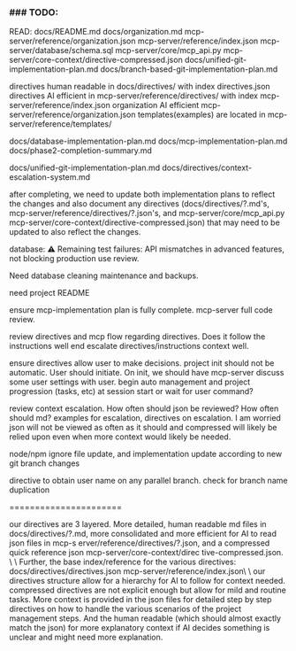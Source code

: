 ### ### TODO:

READ:
docs/README.md
docs/organization.md
mcp-server/reference/organization.json
mcp-server/reference/index.json
mcp-server/database/schema.sql
mcp-server/core/mcp_api.py
mcp-server/core-context/directive-compressed.json
docs/unified-git-implementation-plan.md
docs/branch-based-git-implementation-plan.md

directives human readable in docs/directives/ with index directives.json
directives AI efficient in mcp-server/reference/directives/ with index mcp-server/reference/index.json
organization AI efficient mcp-server/reference/organization.json
templates(examples) are located in mcp-server/reference/templates/

docs/database-implementation-plan.md
docs/mcp-implementation-plan.md
docs/phase2-completion-summary.md

docs/unified-git-implementation-plan.md
docs/directives/context-escalation-system.md

after completing, we need to update both implementation plans to reflect the changes and also document any directives (docs/directives/?.md's, mcp-server/reference/directives/?.json's, and mcp-server/core/mcp_api.py mcp-server/core-context/directive-compressed.json) that may need to be updated to also reflect the changes.

database: 
 ⚠️ Remaining test failures: API
  mismatches in advanced features, not
  blocking production use
review.

Need database cleaning maintenance and backups.

need project README

ensure mcp-implementation plan is fully complete. mcp-server full code review.

review directives and mcp flow regarding directives. Does it follow the instructions well end escalate directives/instructions context well.

ensure directives allow user to make decisions. project init should not be automatic. User should initiate. On init, we should have mcp-server discuss some user settings with user.
begin auto management and project progression (tasks, etc) at session start or wait for user command?

review context escalation. How often should json be reviewed? How often should md? examples for escalation, directives on escalation. I am worried json will not be viewed as often as it should and compressed will likely be relied upon even when more context would likely be needed.

node/npm ignore file update, and implementation update according to new git branch changes

directive to obtain user name on any parallel branch. check for branch name duplication

======================

our directives are 3 layered. More detailed, human readable md files in docs/directives/?.md, more consolidated and more efficient for AI to read json files in mcp-s erver/reference/directives/?.json, and a compressed quick reference json mcp-server/core-context/direc tive-compressed.json. \ \\ Further, the base index/reference for the various directives: docs/directives/directives.json mcp-server/reference/index.json\ \ our directives structure allow for a hierarchy for AI to follow for context needed. compressed directives are not explicit enough but allow for mild and routine tasks. More context is provided in the json files for detailed step by step directives on how to handle the various scenarios of the project management steps. And the human readable (which should almost exactly match the json) for more explanatory context if AI decides something is unclear and might need more explanation.
